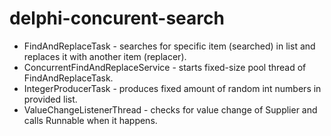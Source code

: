 # delphi-concurent-search
* FindAndReplaceTask<T> - searches for specific item (searched) in list and replaces it with another item (replacer).
* ConcurrentFindAndReplaceService<T> - starts fixed-size pool thread of FindAndReplaceTask.
* IntegerProducerTask - produces fixed amount of random int numbers in provided list.
* ValueChangeListenerThread - checks for value change of Supplier and calls Runnable when it happens.
